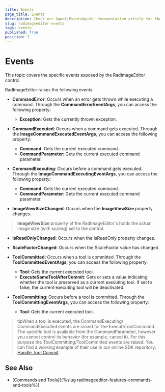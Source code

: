 ```yaml
---
title: Events
page_title: Events
description: Check our &quot;Events&quot; documentation article for the RadImageEditor {{ site.framework_name }} control.
slug: radimageeditor-events
tags: events
published: True
position: 7
---
```


# Events

This topic covers the specific events exposed by the RadImageEditor control.

RadImageEditor raises the following events:

* __CommandError__: Occurs when an error gets thrown while executing a command. Through the __CommandErrorEventArgs__, you can access the following property:

	* **Exception**: Gets the currently thrown exception.               

* __CommandExecuted__: Occurs when a command gets executed. Through the __ImageCommandExecutedEventArgs__, you can access the following property:
           
	* **Command**: Gets the current executed command.         
	* **CommandParameter**: Gets the current executed command parameter.  	
		   
* __CommandExecuting__: Occurs before a command gets executed. Through the __ImageCommandExecutingEventArgs__, you can access the following property:
           
	* **Command**: Gets the current executed command.         
	* **CommandParameter**: Gets the current executed command parameter.  		                

* __ImageViewSizeChanged__: Occurs when the __ImageViewSize__ property changes.
            
> __ImageViewSize__ property of the RadImageEditor's holds the actual image size (with scaling) set to the control.                

* __IsReadOnlyChanged__: Occurs when the IsReadOnly property changes.                

* __ScaleFactorChanged__: Occurs when the ScaleFactor value has changed.                 

* __ToolCommitted__: Occurs when a tool is committed. Through the __ToolCommittedEventArgs__, you can access the following property:      
      
	* **Tool**: Gets the current executed tool.
	* **ExecuteSameToolAfterCommit**: Gets or sets a value indicating whether the tool is preserved as a current executing tool. If set to false, the current executing tool will be deactivated.

* __ToolCommitting__: Occurs before a tool is committed. Through the __ToolCommittingEventArgs__, you can access the following property:      
      
	* **Tool**: Gets the current executed tool.              

>tipWhen a tool is executed, the CommandExecuting/ CommandExecuted events are raised for the ExecuteToolCommand. The specific tool is available from the CommandParameter, however you cannot control its behavior (for example, cancel it). For this purpose the ToolCommitting/ToolCommitted events are raised. You can find a working example of their use in our online SDK reporitory: [Handle Tool Commit](https://github.com/telerik/xaml-sdk/tree/master/ImageEditor/HandleToolCommit).
          

## See Also

 * [Commands and Tools]({%slug radimageeditor-features-commands-and-tools%})

